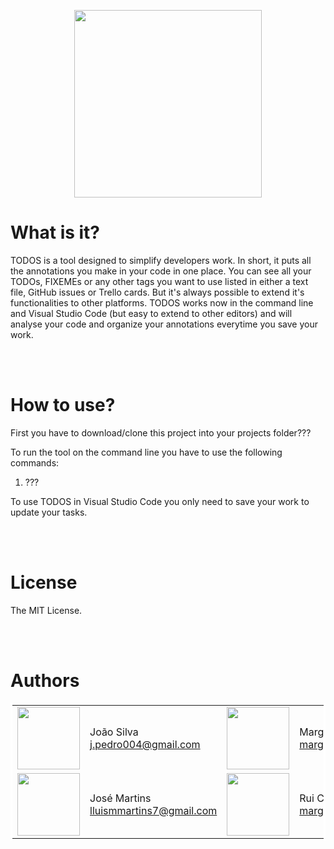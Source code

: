 <p align="center">
  <img src="https://github.com/portosummerofcode/break/blob/master/logo.png" width="300">
</p>


# What is it?
TODOS is a tool designed to simplify developers work. In short, it puts all the annotations you make in your code in one place. You can see all your TODOs, FIXEMEs or any other tags you want to use listed in either a text file, GitHub issues or Trello cards. But it's always possible to extend it's functionalities to other platforms. TODOS works now in the command line and Visual Studio Code (but easy to extend to other editors) and will analyse your code and organize your annotations everytime you save your work.

<br><br>

# How to use?
First you have to download/clone this project into your projects folder???
<br>

To run the tool on the command line you have to use the following commands:

1. ???




To use TODOS in Visual Studio Code you only need to save your work to update your tasks.

<br><br>

# License

The MIT License.

<br><br>

# Authors

<table bordercolor="white">
  <tr>
    <td>
      <img src="https://avatars1.githubusercontent.com/u/15276733?v=4&s=400" width="100">
    </td>
    <td>
      João Silva<br />
      <a href="mailto:kontakt@wojtekmaj.pl">j.pedro004@gmail.com</a><br />
    </td>
    <td>
      <img src="https://avatars0.githubusercontent.com/u/17434192?v=4&s=400" width="100">
    </td>
    <td>
      Margarida Viterbo<br />
      <a href="mailto:kontakt@wojtekmaj.pl">margaridaviterbo@hotmail.com</a><br />
    </td>
  </tr>
  <tr>
    <td>
      <img src="https://avatars3.githubusercontent.com/u/12536106?v=4&s=400" width="100">
    </td>
    <td>
      José Martins<br />
      <a href="mailto:kontakt@wojtekmaj.pl">lluismmartins7@gmail.com</a><br />
    </td>
    <td>
      <img src="https://avatars0.githubusercontent.com/u/17434192?v=4&s=400" width="100">
    </td>
    <td>
      Rui Carvalho<br />
      <a href="mailto:kontakt@wojtekmaj.pl">margaridaviterbo@hotmail.com</a><br />
    </td>
  </tr>
</table>


 
